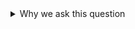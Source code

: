 <details class="govuk-details">
  <summary class="govuk-details__summary">
    <span class="govuk-details__summary-text">
      Why we ask this question
    </span>
  </summary>
  <div class="govuk-details__text">
    We need this information to check that your identity matches the document details you have provided.
  </div>
</details>